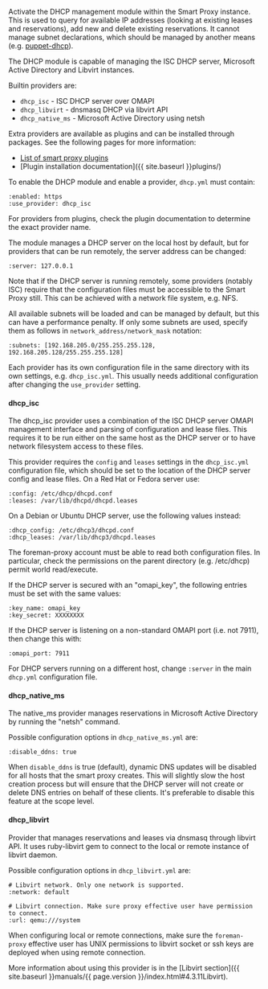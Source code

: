 
Activate the DHCP management module within the Smart Proxy instance. This is used to query for available IP addresses (looking at existing leases and reservations), add new and delete existing reservations. It cannot manage subnet declarations, which should be managed by another means (e.g. [puppet-dhcp](https://github.com/theforeman/puppet-dhcp)).

The DHCP module is capable of managing the ISC DHCP server, Microsoft Active Directory and Libvirt instances.

Builtin providers are:

* `dhcp_isc` - ISC DHCP server over OMAPI
* `dhcp_libvirt` - dnsmasq DHCP via libvirt API
* `dhcp_native_ms` - Microsoft Active Directory using netsh

Extra providers are available as plugins and can be installed through packages. See the following pages for more information:

* [List of smart proxy plugins](http://projects.theforeman.org/projects/foreman/wiki/List_of_Smart-Proxy_Plugins)
* [Plugin installation documentation]({{ site.baseurl }}plugins/)

To enable the DHCP module and enable a provider, `dhcp.yml` must contain:

    :enabled: https
    :use_provider: dhcp_isc

For providers from plugins, check the plugin documentation to determine the exact provider name.

The module manages a DHCP server on the local host by default, but for providers that can be run remotely, the server address can be changed:

    :server: 127.0.0.1

Note that if the DHCP server is running remotely, some providers (notably ISC) require that the configuration files must be accessible to the Smart Proxy still. This can be achieved with a network file system, e.g. NFS.

All available subnets will be loaded and can be managed by default, but this can have a performance penalty. If only some subnets are used, specify them as follows in `network_address/network_mask` notation:

    :subnets: [192.168.205.0/255.255.255.128, 192.168.205.128/255.255.255.128]

Each provider has its own configuration file in the same directory with its own settings, e.g. `dhcp_isc.yml`. This usually needs additional configuration after changing the `use_provider` setting.

#### dhcp_isc

The dhcp_isc provider uses a combination of the ISC DHCP server OMAPI management interface and parsing of configuration and lease files. This requires it to be run either on the same host as the DHCP server or to have network filesystem access to these files.

This provider requires the `config` and `leases` settings in the `dhcp_isc.yml` configuration file, which should be set to the location of the DHCP server config and lease files. On a Red Hat or Fedora server use:

    :config: /etc/dhcp/dhcpd.conf
    :leases: /var/lib/dhcpd/dhcpd.leases

On a Debian or Ubuntu DHCP server, use the following values instead:

    :dhcp_config: /etc/dhcp3/dhcpd.conf
    :dhcp_leases: /var/lib/dhcp3/dhcpd.leases

<div class="alert alert-info">The foreman-proxy account must be able to read both configuration files. In particular, check the permissions on the parent directory (e.g. /etc/dhcp) permit world read/execute.</div>

If the DHCP server is secured with an "omapi_key", the following entries must be set with the same values:

    :key_name: omapi_key
    :key_secret: XXXXXXXX

If the DHCP server is listening on a non-standard OMAPI port (i.e. not 7911), then change this with:

    :omapi_port: 7911

For DHCP servers running on a different host, change `:server` in the main `dhcp.yml` configuration file.

#### dhcp_native_ms

The native_ms provider manages reservations in Microsoft Active Directory by running the "netsh" command.

Possible configuration options in `dhcp_native_ms.yml` are:

	:disable_ddns: true

When `disable_ddns` is true (default), dynamic DNS updates will be disabled for all hosts that the smart proxy creates. This will slightly slow the host creation process but will ensure that the DHCP server will not create or delete DNS entries on behalf of these clients. It's preferable to disable this feature at the scope level.

#### dhcp_libvirt

Provider that manages reservations and leases via dnsmasq through libvirt API.
It uses ruby-libvirt gem to connect to the local or remote instance of libvirt
daemon.

Possible configuration options in `dhcp_libvirt.yml` are:

    # Libvirt network. Only one network is supported.
    :network: default

    # Libvirt connection. Make sure proxy effective user have permission to connect.
    :url: qemu:///system

When configuring local or remote connections, make sure the `foreman-proxy`
effective user has UNIX permissions to libvirt socket or ssh keys are
deployed when using remote connection.

More information about using this provider is in the [Libvirt section]({{ site.baseurl }}manuals/{{ page.version }}/index.html#4.3.11Libvirt).
